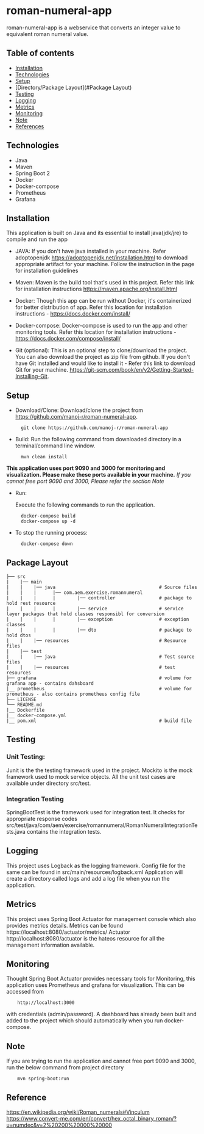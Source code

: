 # roman-numeral-app

roman-numeral-app is a webservice that converts an integer value to equivalent roman numeral value.

## Table of contents

* [Installation](#Installation)
* [Technologies](#Technologies)
* [Setup](#Setup)
* [Directory/Package Layout](#Package Layout)
* [Testing](#Testing)
* [Logging](#Logging)
* [Metrics](#Metrics)
* [Monitoring](#Monitoring)
* [Note](#Note)
* [References](#Reference)

## Technologies

* Java
* Maven
* Spring Boot 2
* Docker
* Docker-compose
* Prometheus
* Grafana

## Installation

This application is built on Java and its essential to install java(jdk/jre) to compile and run the app

- JAVA: If you don't have java installed in your machine. 
Refer adoptopenjdk https://adoptopenjdk.net/installation.html to download appropriate artifact for your machine. 
Follow the instruction in the page for installation guidelines

- Maven: Maven is the build tool that's used in this project. Refer this link for installation instructions https://maven.apache.org/install.html

- Docker: Though this app can be run without Docker, it's containerized for better distribution of app. 
Refer this location for installation instructions - https://docs.docker.com/install/

- Docker-compose: Docker-compose is used to run the app and other monitoring tools. 
Refer this location for installation instructions - https://docs.docker.com/compose/install/

- Git (optional): This is an optional step to clone/download the project. You can also download the project as zip file from github.
If you don't have Git installed and would like to install it - Refer this link to download Git for your machine. https://git-scm.com/book/en/v2/Getting-Started-Installing-Git.



## Setup

- Download/Clone: Download/clone the project from https://github.com/manoj-r/roman-numeral-app. 

        git clone https://github.com/manoj-r/roman-numeral-app
        
- Build: Run the following command from downloaded directory in a terminal/command line window.

        mvn clean install

**This application uses port 9090 and 3000 for monitoring and visualization. Please make these ports available in your machine.**
*If you cannot free port 9090 and 3000, Please refer the section Note*
- Run: 

    Execute the following commands to run the application.

        docker-compose build
        docker-compose up -d

- To stop the running process:
    
        docker-compose down
        
## Package Layout
             
    ├── src  
    |    |── main
    |    |    |── java                                      # Source files  
    |    |    |      |── com.aem.exercise.romannumeral
    |    |    |      |        |── controller                # package to hold rest resource 
    |    |    |      |        |── service                   # service layer packages that hold classes responsibl for conversion          
    |    |    |      |        |── exception                 # exception classes       
    |    |    |      |        |── dto                       # package to hold dtos                
    |    |    |── resources                                 # Resource files
    |    |── test 
    |    |    |── java                                      # Test source files
    |    |    |── resources                                 # test resources
    ├── grafana                                             # volume for grafana app - contains dahsboard
    |__ prometheus                                          # volume for prometheus - also contains prometheus config file
    ├── LICENSE
    └── README.md
    |__ Dockerfile
    |__ docker-compose.yml
    |__ pom.xml                                             # build file


## Testing

### Unit Testing:

Junit is the the testing framework used in the project. Mockito is the mock framework used to mock service objects. 
All the unit test cases are available under directory src/test.

### Integration Testing

SpringBootTest is the framework used for integration test. It checks for appropriate response codes
src/test/java/com/aem/exercise/romannumeral/RomanNumeralIntegrationTests.java contains the integration tests.


## Logging

This project uses Logback as the logging framework. Config file for the same can be found in src/main/resources/logback.xml
Application will create a directory called logs and add a log file when you run the application.

## Metrics

This project uses Spring Boot Actuator for management console which also provides metrics details. 
Metrics can be found https://localhost:8080/actuator/metrics/<metric name>
Actuator http://localhost:8080/actuator is the hateos resource for all the management information available.

## Monitoring

Thought Spring Boot Actuator provides necessary tools for Monitoring, this application uses Prometheus and grafana for visualization.
This can be accessed from 

        http://localhost:3000 
with credentials (admin/password). A dashboard has already been built and added to the project
which should automatically when you run docker-compose.


## Note

If you are trying to run the application and cannot free port 9090 and 3000, run the below command from project directory 

        mvn spring-boot:run


## Reference
https://en.wikipedia.org/wiki/Roman_numerals#Vinculum
https://www.convert-me.com/en/convert/hex_octal_binary_roman/?u=numdec&v=2%20200%20000%20000
